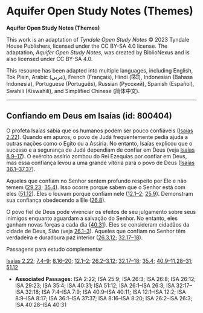# Aquifer Open Study Notes (Themes)

**Aquifer Open Study Notes (Themes)**

This work is an adaptation of *Tyndale Open Study Notes* © 2023 Tyndale House Publishers, licensed under the CC BY\-SA 4\.0 license. The adaptation, *Aquifer Open Study Notes*, was created by BiblioNexus and is also licensed under CC BY\-SA 4\.0\.

This resource has been adapted into multiple languages, including English, Tok Pisin, Arabic (عربي), French (Français), Hindi (हिंदी), Indonesian (Bahasa Indonesia), Portuguese (Português), Russian (Русский), Spanish (Español), Swahili (Kiswahili), and Simplified Chinese (简体中文).



--------------------------------

## Confiando em Deus em Isaías (id: 800404)

O profeta Isaías sabia que os humanos podem ser pouco confiáveis ([Isaías 2\.22](https://ref.ly/Isa2:22)). Quando em apuros, o povo de Judá frequentemente pedia ajuda a outras nações como o Egito ou a Assíria. No entanto, Isaías explicou que o sucesso e a segurança de Judá dependiam de confiar em Deus (veja [Isaías 8\.9–17](https://ref.ly/Isa8:9-Isa8:17)). O exército assírio zombou do Rei Ezequias por confiar em Deus, mas essa confiança levou a uma grande vitória para o povo de Deus ([Isaías 36\.1–37\.37](https://ref.ly/Isa36:1-Isa37:37)).

Aqueles que confiam no Senhor sentem profundo respeito por Ele e não temem ([29\.23](https://ref.ly/Isa29:23); [35\.4](https://ref.ly/Isa35:4)). Isso ocorre porque sabem que o Senhor está com eles ([51\.12](https://ref.ly/Isa51:12)). Eles o louvam porque confiam nele ([12\.1–2](https://ref.ly/Isa12:1-Isa12:2); [25\.9](https://ref.ly/Isa25:9)). Demonstram sua confiança obedecendo a Ele ([26\.8](https://ref.ly/Isa26:8)).

O povo fiel de Deus pode vivenciar os efeitos de seu julgamento sobre seus inimigos enquanto aguardam a salvação do Senhor. No entanto, eles ganham novas forças a cada dia ([40\.31](https://ref.ly/Isa40:31)). Eles se consideram cidadãos da cidade de Deus, Sião (veja [26\.1–3](https://ref.ly/Isa26:1-Isa26:3)). Aqueles que confiam no Senhor têm verdadeira e duradoura paz interior ([26\.3](https://ref.ly/Isa26:3),[12](https://ref.ly/Isa26:12); [32\.17–18](https://ref.ly/Isa32:17-Isa32:18)).

Passagens para estudo complementar

[Isaías 2\.22](https://ref.ly/Isa2:22); [7\.4–9](https://ref.ly/Isa7:4-Isa7:9); [8\.16–20](https://ref.ly/Isa8:16-Isa8:20); [12\.1–2](https://ref.ly/Isa12:1-Isa12:2); [26\.2–3](https://ref.ly/Isa26:2-Isa26:3),[12](https://ref.ly/Isa26:12); [32\.17–18](https://ref.ly/Isa32:17-Isa32:18); [35\.4](https://ref.ly/Isa35:4); [40\.9–11](https://ref.ly/Isa40:9-Isa40:11),[28–31](https://ref.ly/Isa40:28-Isa40:31); [51\.12](https://ref.ly/Isa51:12)

* **Associated Passages:** ISA 2:22; ISA 25:9; ISA 26:3; ISA 26:8; ISA 26:12; ISA 29:23; ISA 35:4; ISA 40:31; ISA 51:12; ISA 26:1–ISA 26:3; ISA 32:17–ISA 32:18; ISA 7:4–ISA 7:9; ISA 40:9–ISA 40:11; ISA 12:1–ISA 12:2; ISA 8:9–ISA 8:17; ISA 36:1–ISA 37:37; ISA 8:16–ISA 8:20; ISA 26:2–ISA 26:3; ISA 40:28–ISA 40:31

